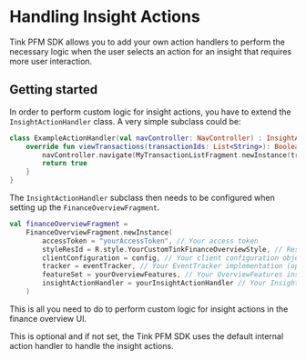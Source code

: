 # Handling Insight Actions

Tink PFM SDK allows you to add your own action handlers to perform the necessary logic when the user selects an action for an insight that requires more user interaction.

## Getting started
In order to perform custom logic for insight actions, you have to extend the `InsightActionHandler` class. A very simple subclass could be:

```kotlin 
class ExampleActionHandler(val navController: NavController) : InsightActionHandler() {
    override fun viewTransactions(transactionIds: List<String>): Boolean {
        navController.navigate(MyTransactionListFragment.newInstance(transactionIds))
        return true
    }
}
```

The `InsightActionHandler` subclass then needs to be configured when setting up the `FinanceOverviewFragment`.

```kotlin
val financeOverviewFragment = 
    FinanceOverviewFragment.newInstance(
        accessToken = "yourAccessToken", // Your access token
        styleResId = R.style.YourCustomTinkFinanceOverviewStyle, // Resource ID of your style that extends TinkFinanceOverviewStyle
        clientConfiguration = config, // Your client configuration object
        tracker = eventTracker, // Your EventTracker implementation (optional)
        featureSet = yourOverviewFeatures, // Your OverviewFeatures instance (optional)
        insightActionHandler = yourInsightActionHandler // Your InsightActionHandler subclass
    )
```

This is all you need to do to perform custom logic for insight actions in the finance overview UI.

This is optional and if not set, the Tink PFM SDK uses the default internal action handler to handle the insight actions.
